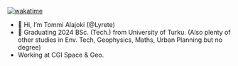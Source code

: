 [![wakatime](https://wakatime.com/badge/user/56a728a6-b4dd-4b2a-80e4-20a5ff220fb0.svg)](https://wakatime.com/@56a728a6-b4dd-4b2a-80e4-20a5ff220fb0)

- 👋 Hi, I’m Tommi Alajoki (@Lyrete)
- 🏫 Graduating 2024 BSc. (Tech.) from University of Turku. (Also plenty of other studies in Env. Tech, Geophysics, Maths, Urban Planning but no degree)
- Working at CGI Space & Geo.

<!---
Lyrete/Lyrete is a ✨ special ✨ repository because its `README.md` (this file) appears on your GitHub profile.
You can click the Preview link to take a look at your changes.
--->
